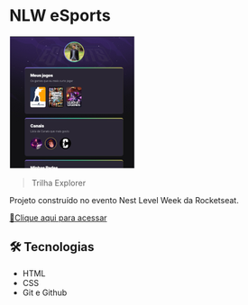 # NLW eSports

![preview](./.github/preview.png)

> Trilha Explorer

Projeto construído no evento Nest Level Week da Rocketseat.

[🔗Clique aqui para acessar](https://cristianalvs.github.io/nlw_sports/)

## 🛠 Tecnologias

- HTML
- CSS
- Git e Github